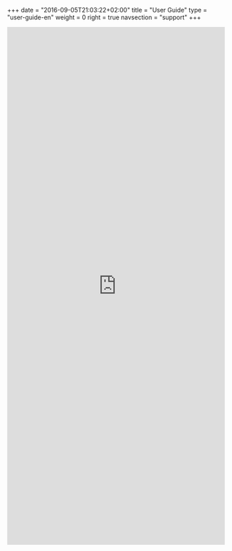 +++
date = "2016-09-05T21:03:22+02:00"
title = "User Guide"
type = "user-guide-en"
weight = 0
right = true
navsection = "support"
+++

<embed type="application/pdf" width="100%" height="1200px" src="http://cznic.dl.osdn.jp/storage/g/m/ma/manjaro/Manjaro-User-Guide.pdf"></embed>